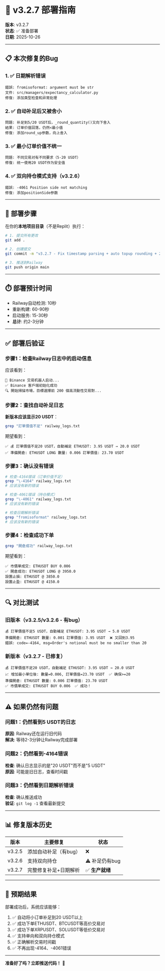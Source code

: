 # 🚀 v3.2.7 部署指南

**版本**: v3.2.7  
**状态**: ✅ 准备部署  
**日期**: 2025-10-26

---

## 📋 本次修复的Bug

### 1. ✅ 日期解析错误
```
錯誤: fromisoformat: argument must be str
文件: src/managers/expectancy_calculator.py
修復: 添加类型检查和异常处理
```

### 2. ✅ 自动补足后又被舍小
```
問題: 补足到5/20 USDT后，_round_quantity()又向下舍入
結果: 订单价值回落，仍然<最小值
修復: 添加round_up参数，向上舍入
```

### 3. ✅ 最小订单价值不统一
```
問題: 不同交易对有不同要求（5-20 USDT）
修復: 统一使用20 USDT作为安全值
```

### 4. ✅ 双向持仓模式支持（v3.2.6）
```
錯誤: -4061 Position side not matching
修復: 添加positionSide参数
```

---

## 🚀 部署步骤

在你的**本地项目目录**（不是Replit）执行：

```bash
# 1. 提交所有更改
git add .

# 2. 创建提交
git commit -m "v3.2.7 - Fix timestamp parsing + auto topup rounding + 20 USDT minimum"

# 3. 推送到Railway
git push origin main
```

---

## ⏱️ 部署预计时间

- Railway自动检测: 10秒
- 重新构建: 60-90秒
- 启动服务: 15-30秒
- **总计**: 约2-3分钟

---

## ✅ 部署后验证

### 步骤1：检查Railway日志中的启动信息

应该看到：
```
🚀 Binance 交易机器人启动...
✅ Binance 客戶端初始化成功
🔍 開始掃描市場，目標選擇前 200 個高流動性交易對...
```

### 步骤2：查找自动补足日志

**新版本应该显示20 USDT**：
```bash
grep "訂單價值不足" railway_logs.txt
```

期望看到：
```
✅ 💰 訂單價值不足20 USDT，自動補足 ETHUSDT: 3.95 USDT → 20.0 USDT
✅ 準備開倉: ETHUSDT LONG 數量: 0.006 訂單價值: 23.70 USDT
```

### 步骤3：确认没有错误

```bash
# 检查-4164错误（订单价值不足）
grep "\-4164" railway_logs.txt
# 应该没有新的错误

# 检查-4061错误（持仓模式）
grep "\-4061" railway_logs.txt  
# 应该没有新的错误

# 检查日期解析错误
grep "fromisoformat" railway_logs.txt
# 应该没有新的错误
```

### 步骤4：检查成功下单

```bash
grep "開倉成功" railway_logs.txt
```

期望看到：
```
✅ 市價單成交: ETHUSDT BUY 0.006
✅ 開倉成功: ETHUSDT LONG @ 3950.0
設置止損: ETHUSDT @ 3850.0
設置止盈: ETHUSDT @ 4150.0
```

---

## 🔍 对比测试

### 旧版本（v3.2.5/v3.2.6 - 有bug）
```
💰 訂單價值不足5 USDT，自動補足 ETHUSDT: 3.95 USDT → 5.0 USDT
準備開倉: ETHUSDT 數量: 0.001 訂單價值: 3.95 USDT  ❌ 又回到3.95
錯誤: code=-4164, msg=Order's notional must be no smaller than 20
```

### 新版本（v3.2.7 - 已修复）
```
💰 訂單價值不足20 USDT，自動補足 ETHUSDT: 3.95 USDT → 20.0 USDT
📈 增加最小單位後: 數量=0.006, 訂單價值=23.70 USDT  ✅ 确保>=20
準備開倉: ETHUSDT 數量: 0.006 訂單價值: 23.70 USDT
✅ 市價單成交: ETHUSDT BUY 0.006  ✅ 成功！
```

---

## ⚠️ 如果仍然有问题

### 问题1：仍然看到5 USDT的日志

**原因**: Railway还在运行旧代码  
**解决**: 等待2-3分钟让Railway完成部署

### 问题2：仍然看到-4164错误

**检查**: 确认日志显示的是"20 USDT"而不是"5 USDT"  
**原因**: 可能是旧日志，查看时间戳

### 问题3：仍然看到日期解析错误

**检查**: 确认推送成功  
**验证**: `git log -1` 查看最新提交

---

## 📊 修复版本历史

| 版本 | 主要修复 | 状态 |
|------|---------|------|
| v3.2.5 | 添加自动补足（有bug） | ❌ |
| v3.2.6 | 支持双向持仓 | ⚠️ 补足仍有bug |
| v3.2.7 | 完整修复补足+日期解析 | ✅ **生产就绪** |

---

## 🎯 预期结果

部署成功后，系统应该能够：

1. ✅ 自动将小订单补足到20 USDT以上
2. ✅ 成功下单ETHUSDT、BTCUSDT等高价交易对
3. ✅ 成功下单XRPUSDT、SOLUSDT等低价交易对
4. ✅ 支持单向和双向持仓模式
5. ✅ 正确解析交易时间戳
6. ✅ 不再出现-4164、-4061错误

---

**准备好了吗？立即推送代码！** 🚀

